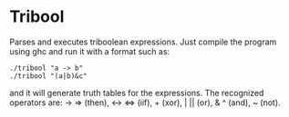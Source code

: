 Tribool
=======

Parses and executes triboolean expressions. Just compile the program using ghc and run it with a format such as:

    ./tribool "a -> b"
    ./tribool "(a|b)&c"

and it will generate truth tables for the expressions. The recognized operators are: -> => (then), <-> <=> (iif), + (xor), | || (or), & ^ (and), ~ (not).
